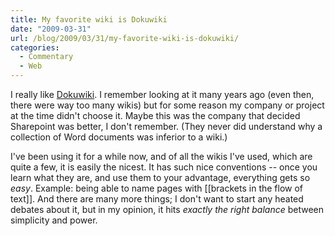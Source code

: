 ```yaml
---
title: My favorite wiki is Dokuwiki
date: "2009-03-31"
url: /blog/2009/03/31/my-favorite-wiki-is-dokuwiki/
categories:
  - Commentary
  - Web
---
```

I really like [Dokuwiki](http://wiki.splitbrain.org/wiki:dokuwiki). I remember looking at it many years ago (even then, there were way too many wikis) but for some reason my company or project at the time didn't choose it. Maybe this was the company that decided Sharepoint was better, I don't remember. (They never did understand why a collection of Word documents was inferior to a wiki.)

I've been using it for a while now, and of all the wikis I've used, which are quite a few, it is easily the nicest. It has such nice conventions -- once you learn what they are, and use them to your advantage, everything gets so *easy*. Example: being able to name pages with [[brackets in the flow of text]]. And there are many more things; I don't want to start any heated debates about it, but in my opinion, it hits *exactly the right balance* between simplicity and power.


